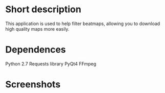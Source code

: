 # Short description

This application is used to help filter beatmaps, allowing you to download high quality maps more easily.

# Dependences

Python 2.7
Requests library
PyQt4
FFmpeg

# Screenshots

